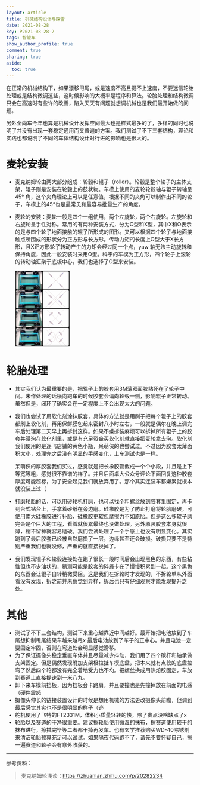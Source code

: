 ```yaml
---
layout: article
title: 机械结构设计与踩雷
date: 2021-08-28
key: P2021-08-28-2
tags: 智能车
show_author_profile: true
comment: true
sharing: true
aside:
  toc: true
---
```


在正常的机械结构下，如果漂移甩尾，或是速度不高且提不上速度，不要迷信轮胎处理或是结构微调这些，这时候影响的大概率是程序和算法。轮胎处理和结构微调只会在高速时有些许的改善，陷入天天有问题就想调机械也是我们最开始做的问题。

另外全向车今年也算是机械设计发挥空间最大也是样式最多的了，多样的同时也说明了并没有出现一套稳定通用而又普遍的方案。我们测试了不下三套结构，理论和实践也都说明了不同的车体结构设计对行进的影响也是很大的。

<!--more-->

# 麦轮安装

- 麦克纳姆轮由两大部分组成：轮毂和辊子（roller）。轮毂是整个轮子的主体支架，辊子则是安装在轮毂上的鼓状物。车模上使用的麦轮轮毂轴与辊子转轴呈 45° 角，这个夹角理论上可以是任意值，根据不同的夹角可以制作出不同的轮子，车模上的45°也是最常见和最容易批量生产的角度。

- 麦轮的安装：麦轮一般是四个一组使用，两个左旋轮，两个右旋轮。左旋轮和右旋轮呈手性对称。常用的有两种安装方式，分为O型和X型，其中X和O表示的是与四个轮子地面接触的辊子所形成的图形。又可以根据四个轮子与地面接触点所围成的形状分为正方形与长方形。传动力矩的长度上O型大于X长方形，且X正方形轮子转动产生的力矩会经过同一个点，yaw 轴无法主动旋转和保持角度，因此一般安装时采用O型。科宇的车模为正方形，四个轮子上滚轮的转动轴汇聚于底板中心，我们也选择了O型来安装。

  <img src="https://raw.githubusercontent.com/ittuann/ittuann.github.io/main/_posts/_img/2021-08-28-CarMachine1.jpg" alt="img" style="zoom:20%;" />

# 轮胎处理

- 其实我们认为最重要的是，把辊子上的胶套用3M薄双面胶粘死在了轮子中间。未作处理的话横向跑车的时候胶套会偏向轮毂一侧，影响辊子正常转动。虽然但是，闭环了确实会在一定程度上不会出现太大的问题。

- 我们也尝试了用软化剂涂抹胶套，具体的方法就是用刷子把每个辊子上的胶套都刷上软化剂，再用保鲜膜包起来密封八小时左右，一般就是偶尔在晚上调完车后处理第二天早上再拆封这样。如果不嫌拆装麻烦可以拆掉所有辊子上的胶套并浸泡在软化剂里，或是有充足资金买软化剂就直接把麦轮拿去泡。软化剂我们使用的是逐飞店铺的黄色小瓶，呆萌侠的也尝试过。不过因为胶套太薄面积太小，处理完之后没有明显的手感变化，上车测试也是一样。

  呆萌侠的厚胶套我们买过，感觉就是把长橡胶管截成一个个小段，并且是上下等宽等粗，感觉很不靠谱的样子。并且后面卓大公众号评论下面回复这种胶套厚度可能超标，为了安全起见我们就放弃用了。那个其实连装车都嫌累就根本就没装上过（

- 打磨轮胎的话，可以用砂轮机打磨，也可以找个粗螺丝放到胶套里固定，再卡到台式钻台上，手拿着砂纸在旁边磨。硅橡胶是为了防止打磨将轮胎磨破，可使用南大硅橡胶进行补胎，硅橡胶更软但摩擦力不如原胎。但是这么多辊子磨完会是个巨大的工程，看着就很累最终也没做处理。另外原装胶套本身就很薄，稍不留神就容易磨破。我们尝试处理了一个手感上也没有明显变化。其实跑到了最后胶套已经被自然磨损了一层，边缘甚至还会破损。破损只要不是特别严重我们也就没修，严重的就直接换掉了。

- 我们发现辊子和轮毂连接处在跑了很长一段时间后会出现黑色的东西，有些粘性但也不少油状的，猜测可能是胶套的碎屑卡在了慢慢积累到一起。这个黑色的东西会让辊子自转稍微受阻。这是我们在拆轮时才发现的，不拆轮单从外面看没有发现，拆之前并未察觉到异样，拆后也只有仔细观察才能发现提升之处。

# 其他

- 测试了不下三套结构，测试下来重心越靠近中间越好。最开始把电池放到了车尾想抑制甩尾结果车越来越甩x 最后电池放到了车子的正中心。并且电池一定要固定牢固，否则在弯道处会明显感觉滑移。
- 为了保证摄像头稳定垂直车体并且尽量减少抖动，我们用了四个碳杆和轴承做支架固定。但是偶然发现附加支架极拉扯车模底盘，把本来就有点软的底盘拉弯了然后四个轮都没有完全着地受力也不均。把螺丝换成用热熔胶固定，车放到赛道上直接提速到一米八九。
- 卸下来车模前挡板，因为挡板会卡路肩，并且要撞也是先撞掉放在前面的电感（硬件震怒
- 摄像头伸长的链接装置设计的时候是想用机械的方法更改摄像头前瞻，但调到最后感觉其实也不是很明显的样子（逃
- 舵机使用了飞特的FT2331M，体积小质量轻转的快，除了贵点没啥缺点了x
- 轮胎以及赛道的干净很重要。建议擦轮胎使用微湿的抹布，擦赛道使用较干的抹布进行，擦拭完毕等二者都干掉再发车。也有玄学推荐购买WD-40除锈剂来清洁轮胎预算充足可以试试。如果隔夜代码跑不了，请先不要怀疑自己，擦一遍赛道和轮子会有意外收获的。

---

参考资料：

> 麦克纳姆轮浅谈：https://zhuanlan.zhihu.com/p/20282234
